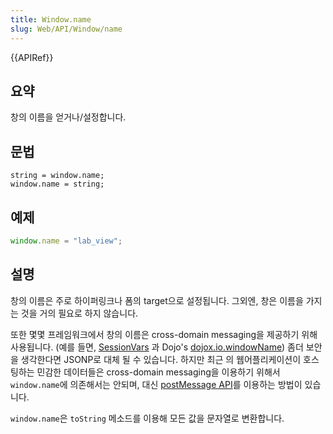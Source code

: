 ```yaml
---
title: Window.name
slug: Web/API/Window/name
---
```

{{APIRef}}

## 요약

창의 이름을 얻거나/설정합니다.

## 문법

    string = window.name;
    window.name = string;

## 예제

```js
window.name = "lab_view";
```

## 설명

창의 이름은 주로 하이퍼링크나 폼의 target으로 설정됩니다. 그외엔, 창은 이름을 가지는 것을 거의 필요로 하지 않습니다.

또한 몇몇 프레임워크에서 창의 이름은 cross-domain messaging을 제공하기 위해 사용됩니다. (예를 들면, [SessionVars](http://www.thomasfrank.se/sessionvars.html) 과 Dojo's [dojox.io.windowName](http://www.sitepen.com/blog/2008/07/22/windowname-transport/)) 좀더 보안을 생각한다면 JSONP로 대체 될 수 있습니다. 하지만 최근 의 웹어플리케이션이 호스팅하는 민감한 데이터들은 cross-domain messaging을 이용하기 위해서 `window.name`에 의존해서는 안되며, 대신 [postMessage API](/ko/docs/Web/API/Window/postMessage)를 이용하는 방법이 있습니다.

`window.name`은 `toString` 메소드를 이용해 모든 값을 문자열로 변환합니다.
